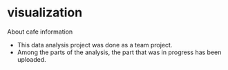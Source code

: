 # visualization
About cafe information
 - This data analysis project was done as a team project.
 - Among the parts of the analysis, the part that was in progress has been uploaded.
